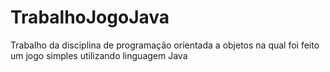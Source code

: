 # TrabalhoJogoJava
Trabalho da disciplina de programação orientada a objetos na qual foi feito um jogo simples utilizando linguagem Java
